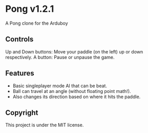 # Pong v1.2.1
A Pong clone for the Arduboy

## Controls
Up and Down buttons: Move your paddle (on the left) up or down respectively.
A button: Pause or unpause the game.

## Features
* Basic singleplayer mode AI that can be beat.
* Ball can travel at an angle (without floating point math!).
* Also changes its direction based on where it hits the paddle.

## Copyright
This project is under the MIT license.
